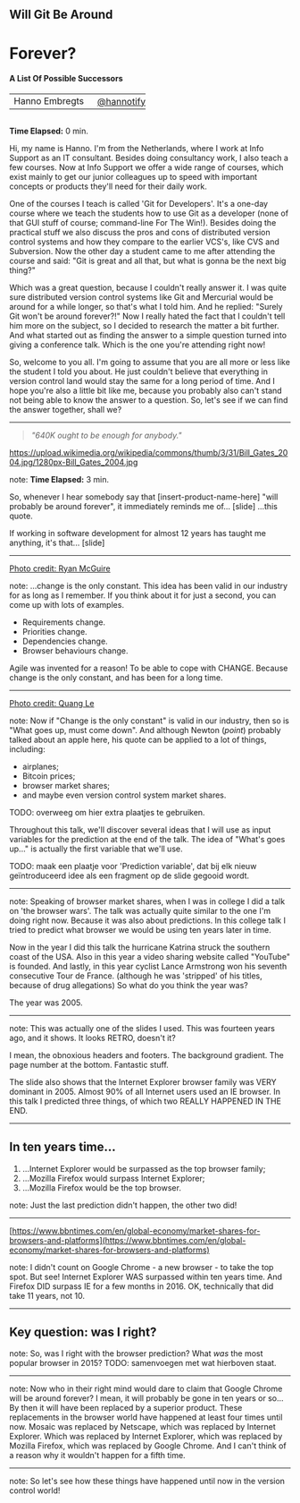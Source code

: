 <h2>Will Git Be Around</h2>
<h1>Forever?</h1>
<h4>A List Of Possible Successors</h4>
<table>
    <tr>
        <td style="vertical-align: middle;">Hanno Embregts</td>
        <td style="text-align: right;"><img width="20%" data-src="img/icons/twitter-white.png" class="no-background"/></td>
        <td style="vertical-align: middle; padding: 0 0 0 0"><a href="https://www.twitter.com/hannotify">@hannotify</a></td>
    </tr>
</table>
<img data-src="img/logos/voxxed-days-athens.png" width="40%" class="no-background"/>
<br/>
<aside class="notes">
    <p>
        <strong>Time Elapsed:</strong> 0 min.
    </p>
    <p>
        Hi, my name is Hanno. 
        I'm from the Netherlands, where I work at Info Support as an IT consultant.
        Besides doing consultancy work, I also teach a few courses.
        Now at Info Support we offer a wide range of courses, which exist mainly to get our junior colleagues up to speed with important concepts or products they'll need for their daily work.
    </p>
    <p>
        One of the courses I teach is called 'Git for Developers'.
        It's a one-day course where we teach the students how to use Git as a developer (none of that GUI stuff of course; command-line For The Win!).
        Besides doing the practical stuff we also discuss the pros and cons of distributed version control systems and how they compare to the earlier VCS's, like CVS and Subversion. 
        Now the other day a student came to me after attending the course and said: "Git is great and all that, but what is gonna be the next big thing?"
    </p>
    <p>
        Which was a great question, because I couldn't really answer it.
        I was quite sure distributed version control systems like Git and Mercurial would be around for a while longer, so that's what I told him.
        And he replied: "Surely Git won't be around forever?!"
        Now I really hated the fact that I couldn't tell him more on the subject, so I decided to research the matter a bit further.
        And what started out as finding the answer to a simple question turned into giving a conference talk.
        Which is the one you're attending right now!
    </p>
    <p>
        So, welcome to you all.
        I'm going to assume that you are all more or less like the student I told you about.
        He just couldn't believe that everything in version control land would stay the same for a long period of time.
        And I hope you're also a little bit like me, because you probably also can't stand not being able to know the answer to a question.
        So, let's see if we can find the answer together, shall we?
    </p>
</aside>

---

<!-- .slide: data-background="img/background/bill-gates-2004.jpg" -->

<blockquote class="explanation fragment">
    <em>"640K ought to be enough for anybody."</em>
</blockquote>

<https://upload.wikimedia.org/wikipedia/commons/thumb/3/31/Bill_Gates_2004.jpg/1280px-Bill_Gates_2004.jpg> <!-- .element: class="attribution" -->

note: 
**Time Elapsed:** 3 min.

So, whenever I hear somebody say that [insert-product-name-here] "will probably be around forever", it immediately reminds me of...
[slide]
...this quote. 

If working in software development for almost 12 years has taught me anything, it's that...
[slide]

---

<!-- .slide: data-background="img/background/change-is-the-only-constant.jpg" --->

[Photo credit: Ryan McGuire](https://quotefancy.com/quote/1003699/Heraclitus-Change-is-the-only-constant) <!-- .element: class="attribution" -->

note:
...change is the only constant. 
This idea has been valid in our industry for as long as I remember.
If you think about it for just a second, you can come up with lots of examples.

* Requirements change.
* Priorities change. 
* Dependencies change.
* Browser behaviours change.

Agile was invented for a reason! To be able to cope with CHANGE.
Because change is the only constant, and has been for a long time.

---

<!-- .slide: data-background="img/background/what-goes-up-must-come-down.jpg" --->

[Photo credit: Quang Le](https://quotefancy.com/quote/833239/Isaac-Newton-What-goes-up-must-come-down) <!-- .element: class="attribution" -->

note:
Now if "Change is the only constant" is valid in our industry, then so is "What goes up, must come down".
And although Newton (*point*) probably talked about an apple here, his quote can be applied to a lot of things, including:

* airplanes;
* Bitcoin prices;
* browser market shares;
* and maybe even version control system market shares.

TODO: overweeg om hier extra plaatjes te gebruiken.

Throughout this talk, we'll discover several ideas that I will use as input variables for the prediction at the end of the talk. The idea of "What's goes up..." is actually the first variable that we'll use.

TODO: maak een plaatje voor 'Prediction variable', dat bij elk nieuw geïntroduceerd idee als een fragment op de slide gegooid wordt.

---

note:
Speaking of browser market shares, when I was in college I did a talk on 'the browser wars'.
The talk was actually quite similar to the one I'm doing right now.
Because it was also about predictions.
In this college talk I tried to predict what browser we would be using ten years later in time.

Now in the year I did this talk the hurricane Katrina struck the southern coast of the USA.
Also in this year a video sharing website called "YouTube" is founded.
And lastly, in this year cyclist Lance Armstrong won his seventh consecutive Tour de France.
(although he was 'stripped' of his titles, because of drug allegations)
So what do you think the year was?

The year was 2005.

---

<!-- .slide: data-background="img/background/the-browser-wars-2005.png" --->

note:
This was actually one of the slides I used.
This was fourteen years ago, and it shows.
It looks RETRO, doesn't it?

I mean, the obnoxious headers and footers.
The background gradient.
The page number at the bottom.
Fantastic stuff.

The slide also shows that the Internet Explorer browser family was VERY dominant in 2005.
Almost 90% of all Internet users used an IE browser.
In this talk I predicted three things, of which two REALLY HAPPENED IN THE END.

---

## In ten years time...

1. ...Internet Explorer would be surpassed as the top browser family;
2. ...Mozilla Firefox would surpass Internet Explorer;
3. ...Mozilla Firefox would be the top browser.

note:
Just the last prediction didn't happen, the other two did!

---

<!-- .slide: data-background="img/background/browser-shares-2007-2018.jpg" data-background-size="contain" data-background-color="white" --->

[https://www.bbntimes.com/en/global-economy/market-shares-for-browsers-and-platforms](https://www.bbntimes.com/en/global-economy/market-shares-for-browsers-and-platforms) <!-- .element: class="attribution" -->

note:
I didn't count on Google Chrome - a new browser - to take the top spot.
But see!
Internet Explorer WAS surpassed within ten years time.
And Firefox DID surpass IE for a few months in 2016.
OK, technically that did take 11 years, not 10.

---

## Key question: was I right? 

note:
So, was I right with the browser prediction?
What *was* the most popular browser in 2015?
TODO: samenvoegen met wat hierboven staat.

---

note:
Now who in their right mind would dare to claim that Google Chrome will be around forever?
I mean, it will probably be gone in ten years or so...
By then it will have been replaced by a superior product.
These replacements in the browser world have happened at least four times until now.
Mosaic was replaced by Netscape, which was replaced by Internet Explorer.
Which was replaced by Internet Explorer, which was replaced by Mozilla Firefox, which was replaced by Google Chrome.
And I can't think of a reason why it wouldn't happen for a fifth time.

---

note:
So let's see how these things have happened until now in the version control world!
